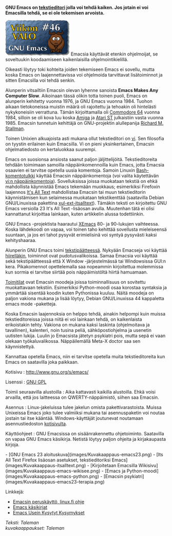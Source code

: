 <!--
Title: GNU Emacs
Week: 1x46
Number: 46
Date: 2011/11/13
Pageimage: valo46-gnu_emacs.png
Tags: Linux,Windows,Mac OS X,FreeBSD,OpenBSD,NetBSD,Solaris,Aix,Dos,HP-UX,Irix,OpenVMS,Toimisto,Ohjelmointi,Tekstinkäsittely,Tekstieditori,Teksti
-->

**GNU Emacs on
[tekstieditori](http://fi.wikipedia.org/wiki/Tekstieditori) jolla voi
tehdä kaiken. Jos jotain ei voi Emacsilla tehdä, se ei ole tekemisen
arvoista.**

![](images/valo46-gnu_emacs.png "fig:valo46-gnu_emacs.png") Emacsia käyttävät
etenkin ohjelmoijat, se soveltuukin koodaamiseen kaikenlaisilla
ohjelmointikielillä.

Oikeasti löytyy toki kohteita joiden tekemiseen Emacs ei sovellu, mutta
koska Emacs on laajennettavissa voi ohjelmoida tarvittavat lisätoiminnot
ja sitten Emacsilla voi tehdä senkin.

Alunperin vitsailtiin Emacsin olevan lyhenne sanoista **Emacs Makes Any
Computer Slow**. Aikoinaan tässä olikin totta toinen puoli, Emacs on
alunperin kehitetty vuonna 1976, ja GNU Emacs vuonna 1984. Tuohon aikaan
tietokoneissa muistin määrä oli rajoitettu ja tehoakin oli hintelästi
nykykoneisiin verrattuna. Tämän kirjoittamalla oli [Commodore
64](http://fi.wikipedia.org/wiki/Commodore_64) vuonna 1984, silloin se
oli kova luu koska [Amiga](http://fi.wikipedia.org/wiki/Amiga) ja [Atari
ST](http://fi.wikipedia.org/wiki/Atari_ST) julkaistiin vasta vuonna
1985. Emacsin tunnetuin kehittäjä on GNU-projektin alullepanija [Richard
M. Stallman](http://fi.wikipedia.org/wiki/Richard_M._Stallman).

Toinen Unixien alkuajoista asti mukana ollut tekstieditori on
[vi](http://fi.wikipedia.org/wiki/Vi). Sen filosofia on tyystin
erilainen kuin Emacsilla. Vi on pieni yksinkertainen, Emacsin
ohjelmatiedosto on kertaluokkaa suurempi.

Emacs on suosionsa ansiosta saanut paljon jäljittelijöitä.
Tekstieditoreita tehdään toimimaan samoilla näppäinkomennoilla kuin
Emacs, jotta Emacsia osaavien ei tarvitse opetella uusia komentoja.
Samoin Linuxin [Bash-komentotulkki](http://fi.wikipedia.org/wiki/Bash)
käyttää Emacsin näppäinkomentoja (voi valita käytettävän [vi:n
näppäinkomentoja](http://fi.flossmanuals.net/komentorivin-perusteet/ch018_interaktiivinen-muokkaus)).
Sovelluksissa joissa muokataan tekstiä on ehkä mahdollista käynnistää
Emacs tekemään muokkaus; esimerkiksi Firefoxin laajennos [It's All
Text](https://addons.mozilla.org/en-US/firefox/addon/its-all-text/)
mahdollistaa Emacsin tai muun tekstieditorin käynnistämisen kun
selaimessa muokataan tekstikenttää (saatavilla Debian GNU/Linuxissa
pakettina
[xul-ext-itsalltext](http://packages.debian.org/squeeze/xul-ext-itsalltext)).
Tämäkin teksti on kirjoitettu GNU Emacs versiolla 23 It's All Text
-lisäosan avulla. Muutenhan tätä ei olisi kannattanut kirjoittaa
lainkaan, kuten artikkelin alussa todettiinkin.

GNU Emacs -projektista haarautui
[XEmacs](http://en.wikipedia.org/wiki/XEmacs) 80- ja 90-lukujen
vaihteessa. Koska lähdekoodi on vapaa, voi toinen taho kehittää
sovellusta mieleiseensä suuntaan, ja jos eri tahot pysyvät erimielisinä
voi syntyä pysyvästi kaksi kehityshaaraa.

Alunperin GNU Emacs toimi
[tekstipäätteessä](http://fi.wikipedia.org/wiki/P%C3%A4%C3%A4te).
Nykyään Emacseja voi käyttää
[hiirelläkin](http://fi.wikipedia.org/wiki/Hiiri_%28osoitinlaite%29),
toiminnot ovat pudotusvalikoissa. Samaa Emacsia voi käyttää sekä
tekstipäätteessä että X Window -järjestelmässä tai Windowsissa GUI:n
kera. Pikakomennot opettelemalla saa nopeammin kirjoitettua molemmissa
kun sormia ei tarvitse siirtää pois näppäimistöltä hiirtä hamuamaan.

[Toimitilat](http://linux.fi/index.php/Emacsin_perusk%C3%A4ytt%C3%B6#Toimitilat)
ovat Emacsin moodeja joissa toiminnallisuus on sovitettu muokattavaan
tekstiin. Esimerkiksi Python-moodi osaa korostaa syntaksia ja ymmärtää
sisentää koodin kuten Pythonissa kuuluu. Näitä moodeja on paljon vakiona
mukana ja lisää löytyy, Debian GNU/Linuxissa 44 kappaletta emacs mode
-paketteja.

Koska Emacsin laajennoksia on helppo tehdä, ainakin helpompi kuin muissa
tekstieditoreissa joissa niitä ei voi lainkaan tehdä, on kaikenlaista
erikoistakin tehty. Vakiona on mukana kaksi laskinta (ohjelmoitava ja
tavallinen), kalenteri, noin tusina peliä, sähköpostiohjelma ja usenetin
uutisten lukija. Luulin jo Emacsista jätetyn psykiatri pois, mutta sepä
ei vaan olekaan työkaluvalikossa. Näppäilemällä Meta-X doctor <Return>
saa sen käynnistettyä.

Kannattaa opetella Emacs, niin ei tarvitse opetella muita
tekstieditoreita kun Emacs on saatavilla joka paikkaan.

Kotisivu
:   <http://www.gnu.org/s/emacs/>

Lisenssi
:   [GNU GPL](GNU_GPL)

Toimii seuraavilla alustoilla
:   Aika kattavasti kaikilla alustoilla. Ehkä voisi arvailla, että jos
    laitteessa on QWERTY-näppäimistö, siihen saa Emacsin.

Asennus
:   Linux-jakeluissa tulee jakelun omista pakettivarastoista. Muissa
    Unixeissa Emacs joko tulee valmiiksi mukana tai asennuspaketin voi
    noutaa jostain tai itse kääntää. Windows-käyttäjät joutunevat
    noutamaan asennustiedoston
    [kotisivulta](http://ftp.gnu.org/gnu/emacs/windows/).

Käyttöohjeet
:   GNU Emacsissa on sisäänrakennettu ohjetoiminto. Saatavilla on vapaa
    GNU Emacs käsikirja. Netistä löytyy paljon ohjeita ja kirjakaupasta
    kirjoja.

<div class="psgallery" markdown="1">
-   [GNU Emacs 23 aloituskuva](images/Kuvakaappaus-emacs23.png)
-   [Its All Text Firefox lisäosan asetukset, tekstieditoriksi Emacs](images/Kuvakaappaus-itsalltext.png)
-   [Kirjoitetaan Emacsilla Wikisivu](images/Kuvakaappaus-emacs-wikisee.png)
-   [Emacs ja Python-moodi](images/Kuvakaappaus-emacs-python.png)
-   [Emacsin psykiatri](images/Kuvakaappaus-emacs23-terapia.png)
</div>

Linkkejä:

-   [Emacsin peruskäyttö, linux.fi
    ohje](http://linux.fi/index.php/Emacsin_perusk%C3%A4ytt%C3%B6)
-   [Emacs käsikirjat](http://www.gnu.org/software/emacs/#Manuals)
-   [Emacs Usein Kysytyt
    Kysymykset](http://www.gnu.org/software/emacs/emacs-faq.html)

*Teksti: Taleman* <br />
*kuvakaappaukset: Taleman*
